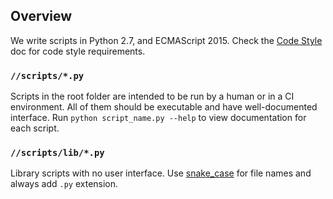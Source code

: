 ## Overview

We write scripts in Python 2.7, and ECMAScript 2015.
Check the [Code Style](docs/codestyle.md) doc for code style requirements.

### `//scripts/*.py`

Scripts in the root folder are intended to be run by a human or in a CI environment.
All of them should be executable and have well-documented interface.
Run `python script_name.py --help` to view documentation for each script.

### `//scripts/lib/*.py`

Library scripts with no user interface.
Use [snake_case](https://en.wikipedia.org/wiki/Snake_case) for file names and always add `.py` extension.
